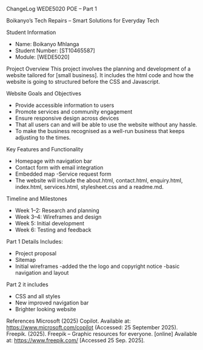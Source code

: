 ChangeLog
WEDE5020 POE – Part 1

Boikanyo’s Tech Repairs – Smart Solutions for Everyday Tech

Student Information
- Name: Boikanyo Mhlanga
- Student Number: [ST10465587]
- Module: [WEDE5020]

Project Overview
This project involves the planning and development of a website tailored for [small business]. It includes the html code and how the website is going to structured before the CSS and Javascript.

Website Goals and Objectives
- Provide accessible information to users
- Promote services and community engagement
- Ensure responsive design across devices
- That all users can and will be able to use the website without any hassle.
- To make the business recognised as a well-run business that keeps adjusting to the times. 

Key Features and Functionality
- Homepage with navigation bar
- Contact form with email integration
- Embedded map
-Service request form
- The website will include the about.html, contact.html, enquiry.html, index.html, services.html, stylesheet.css and a readme.md. 

Timeline and Milestones
- Week 1–2: Research and planning
- Week 3–4: Wireframes and design
- Week 5: Initial development
- Week 6: Testing and feedback

Part 1 Details
Includes:
- Project proposal
- Sitemap
- Initial wireframes
-added the the logo and copyright notice
-basic navigation and layout

Part 2 
it includes 
- CSS and all styles
- New improved navigation bar
- Brighter looking website

References
Microsoft (2025) Copilot. Available at: https://www.microsoft.com/copilot (Accessed: 25 September 2025).
Freepik. (2025). Freepik – Graphic resources for everyone. [online] Available at: https://www.freepik.com/ [Accessed 25 Sep. 2025].




